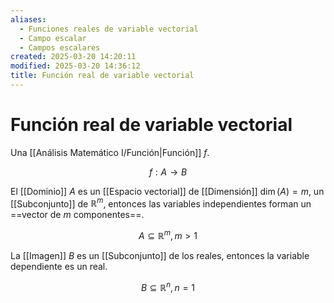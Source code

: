 ```yaml
---
aliases:
  - Funciones reales de variable vectorial
  - Campo escalar
  - Campos escalares
created: 2025-03-20 14:20:11
modified: 2025-03-20 14:36:12
title: Función real de variable vectorial
---
```


# Función real de variable vectorial

Una [[Análisis Matemático I/Función|Función]] $f$.

$$
f: A \to B
$$

El [[Dominio]] $A$ es un [[Espacio vectorial]] de [[Dimensión]] $\dim(A) = m$, un [[Subconjunto]] de $\mathbb{R}^m$, entonces las variables independientes forman un ==vector de $m$ componentes==.

$$
A \subseteq \mathbb{R}^m, m > 1
$$

La [[Imagen]] $B$ es un [[Subconjunto]] de los reales, entonces la variable dependiente es un real.

$$
B \subseteq \mathbb{R}^n, n = 1
$$
